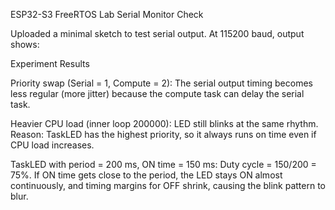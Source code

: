 ESP32-S3 FreeRTOS Lab
Serial Monitor Check

Uploaded a minimal sketch to test serial output.
At 115200 baud, output shows:





Experiment Results

Priority swap (Serial = 1, Compute = 2):
The serial output timing becomes less regular (more jitter) because the compute task can delay the serial task.

Heavier CPU load (inner loop 200000):
LED still blinks at the same rhythm. Reason: TaskLED has the highest priority, so it always runs on time even if CPU load increases.

TaskLED with period = 200 ms, ON time = 150 ms:
Duty cycle = 150/200 = 75%.
If ON time gets close to the period, the LED stays ON almost continuously, and timing margins for OFF shrink, causing the blink pattern to blur.
